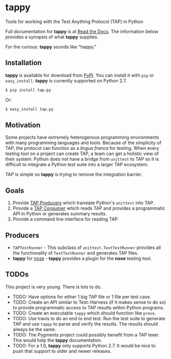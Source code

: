 tappy
=====

Tools for working with the Test Anything Protocol (TAP) in Python

Full documentation for **tappy** is at [Read the Docs][rtd]. The information
below provides a synopsis of what **tappy** supplies.

For the curious: **tappy** sounds like "happy."

Installation
------------

**tappy** is available for download from [PyPI][pypi]. You can install it with
`pip` or `easy_install`. **tappy** is currently supported on Python 2.7.

```bash
$ pip install tap.py
```

Or:

```bash
$ easy_install tap.py
```

Motivation
----------

Some projects have extremely heterogenous programming environments with many
programming languages and tools. Because of the simplicity of TAP, the
protocol can function as a *lingua franca* for testing. When every testing
tool on a project can create TAP, a team can get a holistic view of
their system. Python does not have a bridge from `unittest` to TAP so it is
difficult to integrate a Python test suite into a larger TAP ecosystem.

TAP is simple so **tappy** is trying to remove the integration barrier.

Goals
-----

1.  Provide [TAP Producers][produce] which translate Python's `unittest` into
    TAP.
2.  Provide a [TAP Consumer][consume] which reads TAP and provides a
    programmatic API in Python or generates summary results.
3.  Provide a command line interface for reading TAP.

Producers
---------

*   `TAPTestRunner` - This subclass of `unittest.TextTestRunner` provides all
    the functionality of `TextTestRunner` and generates TAP files.
*   **tappy** for [nose][ns] - **tappy** provides a plugin for the **nose**
    testing tool.

TODOs
-----

This project is very young. There is lots to do.

*   TODO: Have options for either 1 big TAP file or 1 file per test case.
*   TODO: Create an API similar to Test::Harness (if it makes sense to do so) to provide programmatic access to TAP results within Python programs.
*   TODO: Create an executable `tappy` which should function like `prove`.
*   TODO: Use travis to do an end to end test. Run the test suite to generate
    TAP and use `tappy` to parse and verify the results. The results should
    always be the same.
*   TODO: The Pygments project could possibly benefit from a TAP lexer. This
    would help the **tappy** documentation.
*   TODO: For a 1.0, **tappy** only supports Python 2.7. It would be nice to
    push that support to older and newer releases.

[rtd]: http://tappy.readthedocs.org/en/latest/
[pypi]: https://pypi.python.org/pypi/tap.py
[produce]: http://testanything.org/producers.html
[consume]: http://testanything.org/consumers.html
[ns]: https://nose.readthedocs.org/en/latest/
